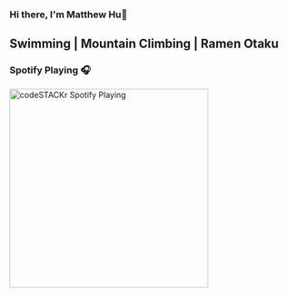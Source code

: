 ### Hi there, I'm Matthew Hu👋

## Swimming | Mountain Climbing | Ramen Otaku

### Spotify Playing 🎧

[<img src="https://now-playing-codestackr.vercel.app/api/spotify-playing" alt="codeSTACKr Spotify Playing" width="350" />](https://open.spotify.com/user/q3wazyctbsoku5dnplnv4nwuc?si=dVvctcPyQOqUSUFCp_-uQg)


